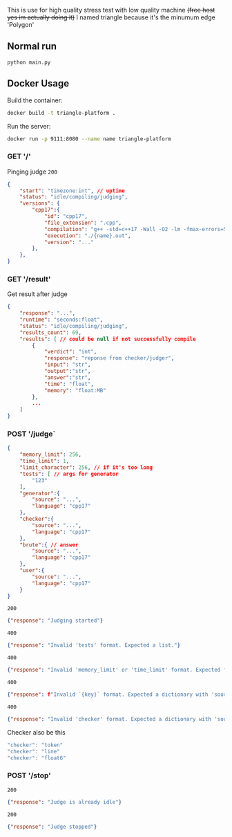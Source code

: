 This is use for high quality stress test with low quality machine ~~(free host yes im actually doing it)~~
I named triangle because it's the minumum edge 'Polygon'

## Normal run
```
python main.py
```

## Docker Usage
Build the container:
```sh
docker build -t triangle-platform .
```

Run the server:
```sh
docker run -p 9111:8080 --name name triangle-platform
```

### GET '/'
Pinging judge
`200`
```json
{
    "start": "timezone:int", // uptime
    "status": "idle/compiling/judging",
    "versions": {
        "cpp17":{
            "id": "cpp17",
            "file_extension": ".cpp",
            "compilation": "g++ -std=c++17 -Wall -O2 -lm -fmax-errors=5 -march=native -s {name}.cpp -o {name}.out",
            "execution": "./{name}.out",
            "version": "..."
        },
    },
}
```

### GET '/result'
Get result after judge
```json
{
    "response": "...",
    "runtime": "seconds:float",
    "status": "idle/compiling/judging",
    "results_count": 69,
    "results": [ // could be null if not successfully compile
        {
            "verdict": "int",
            "response": "reponse from checker/judger",
            "input": "str",
            "output":"str",
            "answer":"str",
            "time": "float",
            "memory": "float:MB"
        },
        ...
    ]
}
```

### POST '/judge`
```json
{
    "memory_limit": 256,
    "time_limit": 1,
    "limit_character": 256, // if it's too long
    "tests": [ // args for generator
        "123"
    ],
    "generator":{
        "source": "...",
        "language": "cpp17"
    },
    "checker":{
        "source": "...",
        "language": "cpp17"
    },
    "brute":{ // answer
        "source": "...",
        "language": "cpp17"
    },
    "user":{
        "source": "...",
        "language": "cpp17"
    }
}
```

`200`
```json
{"response": "Judging started"}
```
`400`
```json
{"response": "Invalid 'tests' format. Expected a list."}
```
`400`
```json
{"response": "Invalid 'memory_limit' or 'time_limit' format. Expected float values."}
```
`400`
```json
{"response": f"Invalid `{key}` format. Expected a dictionary with 'source' and 'language' keys."}
```
`400`
```json
{"response": "Invalid 'checker' format. Expected a dictionary with 'source' and 'language' keys or a string starting with 'token', 'line', or 'float'."}
```

Checker also be this
```js
"checker": "token"
"checker": "line"
"checker": "float6"
```

### POST '/stop'
`200`
```json
{"response": "Judge is already idle"}
```

`200`
```json
{"response": "Judge stopped"}
```